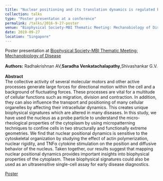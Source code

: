 ```yaml
---
title: "Nuclear positioning and its translation dynamics is regulated by cell geometry"
collection: talks
type: "Poster presentaton at a conference"
permalink: /talks/2016-9-27-poster
venue: "Biophysical Society-MBI Thematic Meeting: Mechanobiology of Disease"
date: 2019-09-27
location: "Singapore"
---
```


Poster presentation at [Biophysical Society-MBI Thematic Meeting: Mechanobiology of Disease](https://www.biophysics.org/past-thematic-meetings/mechanobiology-of-disease-2)
<br/><br/>
**Authors:** Radhakrishnan AV,**Saradha Venkatachalapathy**,Shivashankar G.V. <br/><br/>
**Abstract** <br/>
The collective activity of several molecular motors and other active processes generate large forces for directional motion within the cell and a background of fluctuating forces. These processes are vital for a multitude of cellular functions such as migration, division and contraction. In addition, they can also influence the transport and positioning of many cellular organelles by affecting their intracellular dynamics. This creates unique biophysical signatures which are altered in many diseases. In this study, we have used the nucleus as a probe particle to understand the micro-rheological properties of the cytoplasm by using micropatterning techniques to confine cells in two structurally and functionally extreme geometries. We find that nuclear positional dynamics is sensitive to the cytoskeletal organization by studying the effect of actin polymerization, nuclear rigidity, and TNFα cytokine stimulation on the position and diffusive behavior of the nucleus. Taken together, our results suggest that mapping nuclear positional dynamics provides important insights into biophysical properties of the cytoplasm. These biophysical signatures could also be used as an ultrasensitive single-cell assay for early disease diagnostics.

[Poster](https://SaradhaVenkatachalapathy.github.io/files/Poster_10thmechanobiology_2018.pdf)
